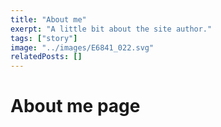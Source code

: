 ```yaml
---
title: "About me"
exerpt: "A little bit about the site author."
tags: ["story"]
image: "../images/E6841_022.svg"
relatedPosts: []
---
```


# About me page
